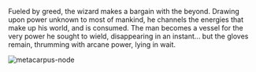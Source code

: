 Fueled by greed, the wizard makes a bargain with the beyond. Drawing upon power unknown to most of mankind, he channels the energies that make up his world, and is consumed. The man becomes a vessel for the very power he sought to wield, disappearing in an instant... but the gloves remain, thrumming with arcane power, lying in wait.

<img src="https://media.githubusercontent.com/media/nathaneastwood/fablore/main/src/equipment/media/metacarpus-node.webp" alt="metacarpus-node" class="center" />
